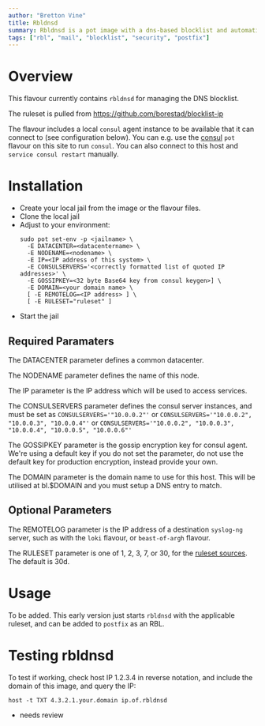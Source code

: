 ```yaml
---
author: "Bretton Vine"
title: Rbldnsd
summary: Rbldnsd is a pot image with a dns-based blocklist and automatic rules updating from github public rulesets.
tags: ["rbl", "mail", "blocklist", "security", "postfix"]
---
```


# Overview

This flavour currently contains ```rbldnsd``` for managing the DNS blocklist.

The ruleset is pulled from https://github.com/borestad/blocklist-ip

The flavour includes a local ```consul``` agent instance to be available that it can connect to (see configuration below). You can e.g. use the [consul](https://potluck.honeyguide.net/blog/consul/) ```pot``` flavour on this site to run ```consul```. You can also connect to this host and ```service consul restart``` manually.

# Installation

* Create your local jail from the image or the flavour files.
* Clone the local jail
* Adjust to your environment:
  ```
  sudo pot set-env -p <jailname> \
    -E DATACENTER=<datacentername> \
    -E NODENAME=<nodename> \
    -E IP=<IP address of this system> \
    -E CONSULSERVERS='<correctly formatted list of quoted IP addresses>' \
    -E GOSSIPKEY=<32 byte Base64 key from consul keygen>] \
    -E DOMAIN=<your domain name> \
    [ -E REMOTELOG=<IP address> ] \
    [ -E RULESET="ruleset" ]

  ```
* Start the jail

## Required Paramaters
The DATACENTER parameter defines a common datacenter.

The NODENAME parameter defines the name of this node.

The IP parameter is the IP address which will be used to access services.

The CONSULSERVERS parameter defines the consul server instances, and must be set as ```CONSULSERVERS='"10.0.0.2"'``` or ```CONSULSERVERS='"10.0.0.2", "10.0.0.3", "10.0.0.4"'``` or ```CONSULSERVERS='"10.0.0.2", "10.0.0.3", "10.0.0.4", "10.0.0.5", "10.0.0.6"'```

The GOSSIPKEY parameter is the gossip encryption key for consul agent. We're using a default key if you do not set the parameter, do not use the default key for production encryption, instead provide your own.

The DOMAIN parameter is the domain name to use for this host. This will be utilised at bl.$DOMAIN and you must setup a DNS entry to match.

## Optional Parameters

The REMOTELOG parameter is the IP address of a destination ```syslog-ng``` server, such as with the ```loki``` flavour, or ```beast-of-argh``` flavour.

The RULESET parameter is one of 1, 2, 3, 7, or 30, for the [ruleset sources](https://github.com/borestad/blocklist-ip). The default is 30d.

# Usage

To be added. This early version just starts `rbldnsd` with the applicable ruleset, and can be added to `postfix` as an RBL.

# Testing rbldnsd

To test if working, check host IP 1.2.3.4 in reverse notation, and include the domain of this image, and query the IP:

```
host -t TXT 4.3.2.1.your.domain ip.of.rbldnsd
```
* needs review